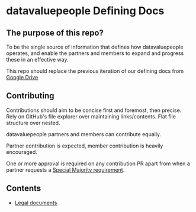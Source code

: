 # datavaluepeople Defining Docs

## The purpose of this repo?

To be the single source of information that defines how datavaluepeople operates, and enable the
partners and members to expand and progress these in an effective way.

This repo should replace the previous iteration of our defining docs from
[Google Drive](https://docs.google.com/document/d/1aI_ywv-VXqnCAddv9bWmHjt0_msr3S4MmCe5nvH1jlM/edit?usp=sharing)

## Contributing

Contributions should aim to be concise first and foremost, then precise. Rely on GitHub's file
explorer over maintaining links/contents. Flat file structure over nested.

datavaluepeople partners and members can contribute equally.

Partner contribution is expected, member contribution is heavily encouraged.

One or more approval is required on any contribution PR
apart from when a partner requests a [Special Majority requirement](legal_documents.md).

## Contents
- [Legal documents](legal_documents.md)

